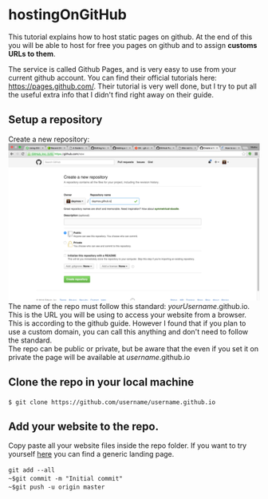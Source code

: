 # hostingOnGitHub

This tutorial explains how to host static pages on github. At the end of this you will be able to host for free you pages on github and to assign **customs URLs to them**.

The service is called Github Pages, and is very easy to use from your current github account.
You can find their official tutorials here: https://pages.github.com/.
Their tutorial is very well done, but I try to put all the useful extra info that I didn't find right away on their guide.

## Setup a repository

Create a new repository: ![pic1](https://github.com/daymos/hostingOnGitHub/blob/gh-pages/img/pic1.png)
The name of the repo must follow this standard: _yourUsername_.github.io.
This is the URL you will be using to access your website from a browser.  
This is according to the github guide. However I found that if you plan to use a custom domain, you can call this anything and don't need to follow the standard.  
The repo can be public or private, but be aware that the even if you set it on private the page will be available at _username_.github.io

## Clone the repo in your local machine

`$ git clone https://github.com/username/username.github.io`

## Add your website to the repo. 
Copy paste all your website files inside the repo folder. If you want to try yourself [here]() you can find a generic landing page.

`git add --all`  
`~$git commit -m "Initial commit"`  
`~$git push -u origin master`  



